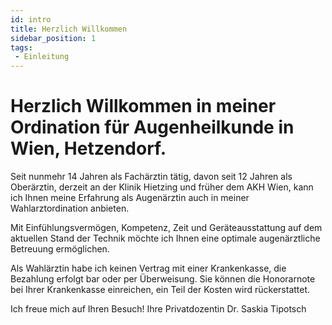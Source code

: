 ```yaml
---
id: intro
title: Herzlich Willkommen 
sidebar_position: 1
tags:
 - Einleitung
---
```


# Herzlich Willkommen in meiner **Ordination für Augenheilkunde** in Wien, Hetzendorf.

Seit nunmehr 14 Jahren als Fachärztin tätig, davon seit 12 Jahren als Oberärztin, derzeit an der Klinik Hietzing und früher dem AKH Wien, kann ich Ihnen meine Erfahrung als Augenärztin auch in meiner Wahlarztordination anbieten.

Mit Einfühlungsvermögen, Kompetenz, Zeit und Geräteausstattung auf dem aktuellen Stand der Technik möchte ich Ihnen eine optimale augenärztliche Betreuung ermöglichen. 

Als Wahlärztin habe ich keinen Vertrag mit einer Krankenkasse, die Bezahlung erfolgt bar oder per Überweisung. Sie können die Honorarnote bei Ihrer Krankenkasse einreichen, ein Teil der Kosten wird rückerstattet.

Ich freue mich auf Ihren Besuch!
Ihre Privatdozentin Dr. Saskia Tipotsch









